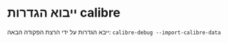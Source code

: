 ייבוא הגדרות calibre
============
ייבא הגדרות על ידי הרצת הפקודה הבאה:
`calibre-debug --import-calibre-data`

